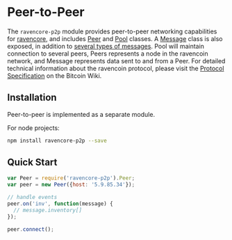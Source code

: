 # Peer-to-Peer
The `ravencore-p2p` module provides peer-to-peer networking capabilities for [ravencore](https://github.com/dataturk/ravencore), and includes [Peer](peer.md) and [Pool](pool.md) classes. A [Message](messages.md) class is also exposed, in addition to [several types of messages](messages.md). Pool will maintain connection to several peers, Peers represents a node in the ravencoin network, and Message represents data sent to and from a Peer. For detailed technical information about the ravencoin protocol, please visit the [Protocol Specification](https://en.bitcoin.it/wiki/Protocol_specification) on the Bitcoin Wiki.

## Installation
Peer-to-peer is implemented as a separate module.

For node projects:

```bash
npm install ravencore-p2p --save
```

## Quick Start

```javascript
var Peer = require('ravencore-p2p').Peer;
var peer = new Peer({host: '5.9.85.34'});

// handle events
peer.on('inv', function(message) {
  // message.inventory[]
});

peer.connect();
```
